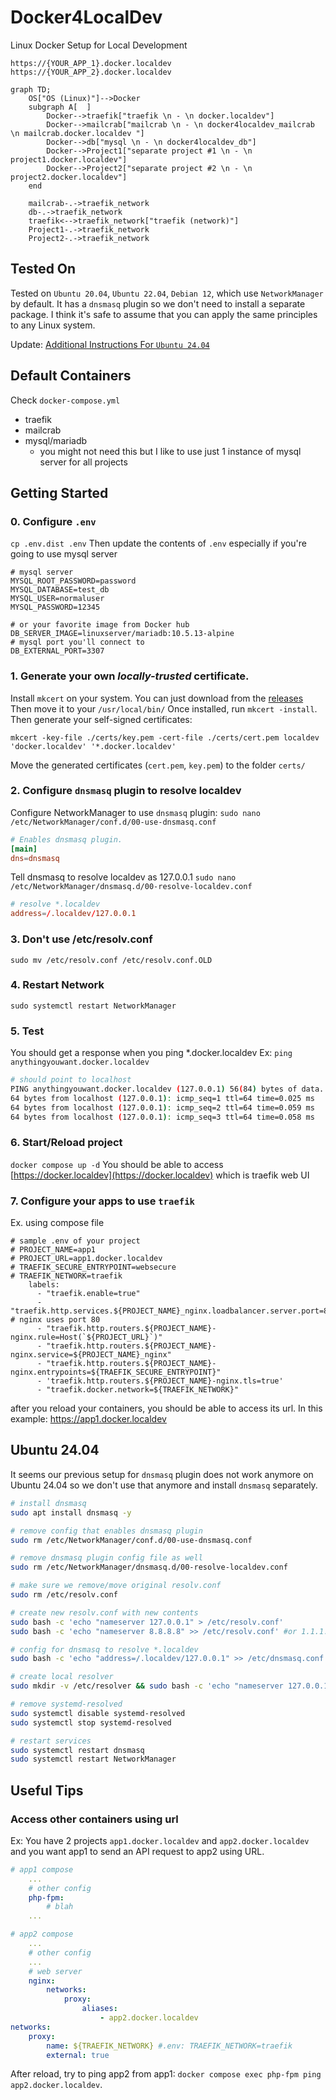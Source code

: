 # Docker4LocalDev

Linux Docker Setup for Local Development

```
https://{YOUR_APP_1}.docker.localdev
https://{YOUR_APP_2}.docker.localdev
```

```mermaid
graph TD;
    OS["OS (Linux)"]-->Docker
    subgraph A[  ]
        Docker-->traefik["traefik \n - \n docker.localdev"]
        Docker-->mailcrab["mailcrab \n - \n docker4localdev_mailcrab \n mailcrab.docker.localdev "]
        Docker-->db["mysql \n - \n docker4localdev_db"]
        Docker-->Project1["separate project #1 \n - \n project1.docker.localdev"]
        Docker-->Project2["separate project #2 \n - \n project2.docker.localdev"]
    end

    mailcrab-.->traefik_network
    db-.->traefik_network
    traefik<-->traefik_network["traefik (network)"]
    Project1-.->traefik_network
    Project2-.->traefik_network

```

## Tested On

Tested on `Ubuntu 20.04`, `Ubuntu 22.04`, `Debian 12`, which use `NetworkManager` by default.
It has a `dnsmasq` plugin so we don't need to install a separate package.
I think it's safe to assume that you can apply the same principles to any Linux system.

Update: [Additional Instructions For `Ubuntu 24.04`](#ubuntu-2404)

## Default Containers

Check `docker-compose.yml`

- traefik
- mailcrab
- mysql/mariadb
    - you might not need this but I like to use just 1 instance of mysql server for all projects

## Getting Started

### 0. Configure `.env`

`cp .env.dist .env`
Then update the contents of `.env` especially if you're going to use mysql server

```
# mysql server
MYSQL_ROOT_PASSWORD=password
MYSQL_DATABASE=test_db
MYSQL_USER=normaluser
MYSQL_PASSWORD=12345

# or your favorite image from Docker hub
DB_SERVER_IMAGE=linuxserver/mariadb:10.5.13-alpine 
# mysql port you'll connect to
DB_EXTERNAL_PORT=3307
```

### 1. Generate your own _locally-trusted_ certificate.

Install `mkcert` on your system.
You can just download from the [releases](https://github.com/FiloSottile/mkcert/releases)
Then move it to your `/usr/local/bin/`
Once installed, run `mkcert -install`.
Then generate your self-signed certificates:

`mkcert -key-file ./certs/key.pem -cert-file ./certs/cert.pem localdev 'docker.localdev' '*.docker.localdev'`

Move the generated certificates (`cert.pem`, `key.pem`) to the folder `certs/`

### 2. Configure `dnsmasq` plugin to resolve localdev

Configure NetworkManager to use `dnsmasq` plugin:
`sudo nano /etc/NetworkManager/conf.d/00-use-dnsmasq.conf`

```conf
# Enables dnsmasq plugin.
[main]
dns=dnsmasq
```

Tell dnsmasq to resolve localdev as 127.0.0.1
`sudo nano /etc/NetworkManager/dnsmasq.d/00-resolve-localdev.conf`

```conf
# resolve *.localdev
address=/.localdev/127.0.0.1
```

### 3. Don't use /etc/resolv.conf

```
sudo mv /etc/resolv.conf /etc/resolv.conf.OLD
```

### 4. Restart Network

`sudo systemctl restart NetworkManager`

### 5. Test

You should get a response when you ping *.docker.localdev
Ex: `ping anythingyouwant.docker.localdev`

```bash
# should point to localhost
PING anythingyouwant.docker.localdev (127.0.0.1) 56(84) bytes of data.
64 bytes from localhost (127.0.0.1): icmp_seq=1 ttl=64 time=0.025 ms
64 bytes from localhost (127.0.0.1): icmp_seq=2 ttl=64 time=0.059 ms
64 bytes from localhost (127.0.0.1): icmp_seq=3 ttl=64 time=0.058 ms
```

### 6. Start/Reload project
`docker compose up -d`
You should be able to access [https://docker.localdev](https://docker.localdev) which is traefik web UI 

### 7. Configure your apps to use `traefik`

Ex. using compose file

```
# sample .env of your project
# PROJECT_NAME=app1
# PROJECT_URL=app1.docker.localdev
# TRAEFIK_SECURE_ENTRYPOINT=websecure
# TRAEFIK_NETWORK=traefik
    labels:
      - "traefik.enable=true"
      - "traefik.http.services.${PROJECT_NAME}_nginx.loadbalancer.server.port=80" # nginx uses port 80
      - "traefik.http.routers.${PROJECT_NAME}-nginx.rule=Host(`${PROJECT_URL}`)"
      - "traefik.http.routers.${PROJECT_NAME}-nginx.service=${PROJECT_NAME}_nginx"
      - "traefik.http.routers.${PROJECT_NAME}-nginx.entrypoints=${TRAEFIK_SECURE_ENTRYPOINT}"
      - 'traefik.http.routers.${PROJECT_NAME}-nginx.tls=true'
      - "traefik.docker.network=${TRAEFIK_NETWORK}"
```

after you reload your containers, you should be able to access its url. In this example: https://app1.docker.localdev

## Ubuntu 24.04
It seems our previous setup for `dnsmasq` plugin does not work anymore on Ubuntu 24.04 so we don't use that anymore and install `dnsmasq` separately. 
```bash
# install dnsmasq
sudo apt install dnsmasq -y

# remove config that enables dnsmasq plugin
sudo rm /etc/NetworkManager/conf.d/00-use-dnsmasq.conf

# remove dnsmasq plugin config file as well
sudo rm /etc/NetworkManager/dnsmasq.d/00-resolve-localdev.conf

# make sure we remove/move original resolv.conf
sudo rm /etc/resolv.conf

# create new resolv.conf with new contents
sudo bash -c 'echo "nameserver 127.0.0.1" > /etc/resolv.conf'
sudo bash -c 'echo "nameserver 8.8.8.8" >> /etc/resolv.conf' #or 1.1.1.1

# config for dnsmasq to resolve *.localdev
sudo bash -c 'echo "address=/.localdev/127.0.0.1" >> /etc/dnsmasq.conf'

# create local resolver
sudo mkdir -v /etc/resolver && sudo bash -c 'echo "nameserver 127.0.0.1" > /etc/resolver/localdev'

# remove systemd-resolved
sudo systemctl disable systemd-resolved
sudo systemctl stop systemd-resolved

# restart services
sudo systemctl restart dnsmasq
sudo systemctl restart NetworkManager
```

## Useful Tips
### Access other containers using url
Ex: You have 2 projects `app1.docker.localdev` and `app2.docker.localdev` and you want app1 to send an API request to app2 using URL.
```yaml
# app1 compose
    ...
    # other config
    php-fpm:
        # blah
    ...
```
```yaml
# app2 compose
    ...
    # other config
    ...
    # web server
    nginx:
        networks:
            proxy:
                aliases:
                    - app2.docker.localdev
networks:
    proxy:
        name: ${TRAEFIK_NETWORK} #.env: TRAEFIK_NETWORK=traefik
        external: true
```
After reload, try to ping app2 from app1: `docker compose exec php-fpm ping app2.docker.localdev`.
